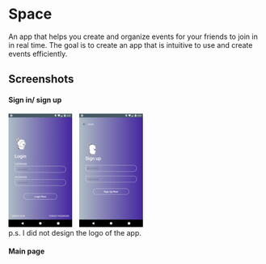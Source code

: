# Space
An app that helps you create and organize events for your friends to join in in real time.
The goal is to create an app that is intuitive to use and create events efficiently.

## Screenshots
#### Sign in/ sign up
<img src="Screenshots/Screenshot1.png" width="25%" />&emsp;<img src="Screenshots/Screenshot2.png" width="25%" /> </br>
p.s. I did not design the logo of the app.

#### Main page

